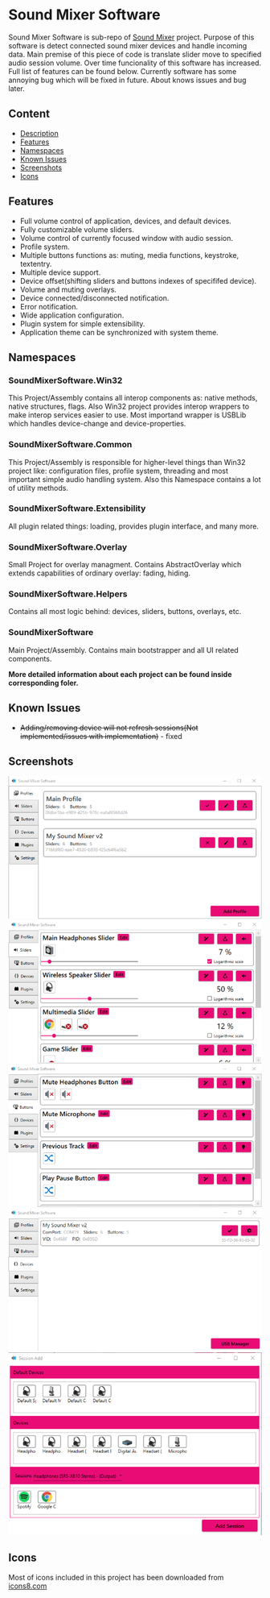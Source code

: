 # Sound Mixer Software
Sound Mixer Software is sub-repo of [Sound Mixer](https://github.com/Krystian20857/SoundMixer) project. Purpose of this software is detect connected sound mixer devices and handle incoming data.
Main premise of this piece of code is translate slider move to specified audio session volume. Over time funcionality of this software has increased. Full list of features can be found below.
Currently software has some annoying bug which will be fixed in future. About knows issues and bug later.

## Content
* [Description](#sound-mixer-software)
* [Features](#features)
* [Namespaces](#namespaces)
* [Known Issues](#known-issues)
* [Screenshots](#screenshots)
* [Icons](#Icons)

## Features
* Full volume control of application, devices, and default devices.
* Fully customizable volume sliders.
* Volume control of currently focused window with audio session.
* Profile system.
* Multiple buttons functions as: muting, media functions, keystroke, textentry.
* Multiple device support.
* Device offset(shifting sliders and buttons indexes of specififed device).
* Volume and muting overlays.
* Device connected/disconnected notification.
* Error notification.
* Wide application configuration.
* Plugin system for simple extensibility.
* Application theme can be synchronized with system theme.

## Namespaces
### SoundMixerSoftware.Win32
  This Project/Assembly contains all interop components as: native methods, native structures, flags. Also Win32 project provides interop wrappers to make interop services easier to use. Most importand wrapper is USBLib which handles device-change and device-properties.
### SoundMixerSoftware.Common
  This Project/Assembly is responsible for higher-level things than Win32 project like: configuration files, profile system, threading and most important simple audio handling system. Also this Namespace contains a lot of utility methods.
### SoundMixerSoftware.Extensibility
  All plugin related things: loading, provides plugin interface, and many more.
### SoundMixerSoftware.Overlay
  Small Project for overlay managment. Contains AbstractOverlay which extends capabilities of ordinary overlay: fading, hiding.
### SoundMixerSoftware.Helpers
  Contains all most logic behind: devices, sliders, buttons, overlays, etc.
### SoundMixerSoftware
  Main Project/Assembly. Contains main bootstrapper and all UI related components.
  
**More detailed information about each project can be found inside corresponding foler.**

## Known Issues
* ~~Adding/removing device will not refresh sessions(Not implemented/issues with implementation)~~ - fixed

## Screenshots
![Sound Mixer Software Profiles](./github/images/software_profiles.png)
![Sound Mixer Software Sliders](./github/images/software_sliders.png)
![Sound Mixer Software Buttons](./github/images/software_buttons.png)
![Sound Mixer Software Devices](./github/images/software_devices.png)
![Sound Mixer Software Devices](./github/images/software_addsession.png)

## Icons
Most of icons included in this project has been downloaded from [icons8.com](https://icons8.com)
